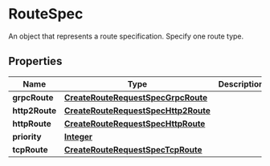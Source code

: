 

# RouteSpec

An object that represents a route specification. Specify one route type.

## Properties

| Name | Type | Description | Notes |
|------------ | ------------- | ------------- | -------------|
|**grpcRoute** | [**CreateRouteRequestSpecGrpcRoute**](CreateRouteRequestSpecGrpcRoute.md) |  |  [optional] |
|**http2Route** | [**CreateRouteRequestSpecHttp2Route**](CreateRouteRequestSpecHttp2Route.md) |  |  [optional] |
|**httpRoute** | [**CreateRouteRequestSpecHttpRoute**](CreateRouteRequestSpecHttpRoute.md) |  |  [optional] |
|**priority** | [**Integer**](Integer.md) |  |  [optional] |
|**tcpRoute** | [**CreateRouteRequestSpecTcpRoute**](CreateRouteRequestSpecTcpRoute.md) |  |  [optional] |



